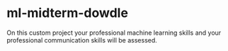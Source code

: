 # ml-midterm-dowdle
 On this custom project your professional machine learning skills and your professional communication skills will be assessed.
